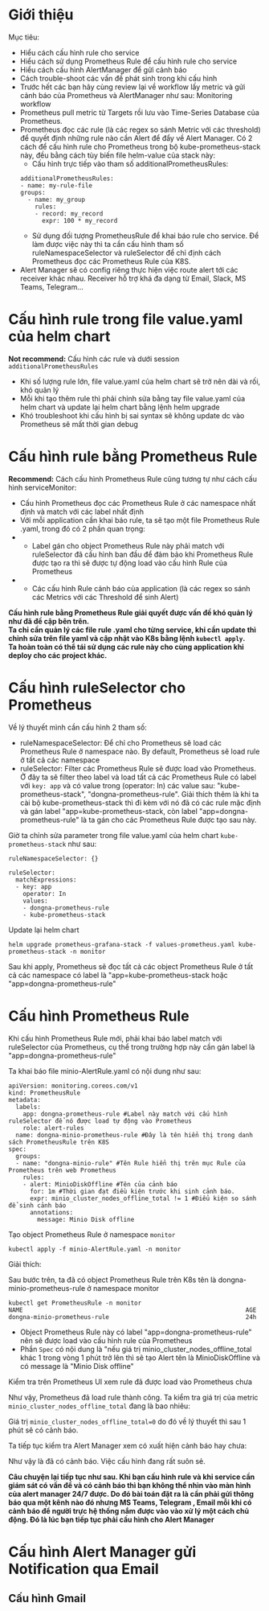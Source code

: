# Giới thiệu
Mục tiêu:<br>
- Hiểu cách cấu hình rule cho service
- Hiểu cách sử dụng Prometheus Rule để cấu hình rule cho service
- Hiểu cách cấu hình AlertManager để gửi cảnh báo
- Cách trouble-shoot các vấn đề phát sinh trong khi cấu hình
- Trước hết các bạn hãy cùng review lại về workflow lấy metric và gửi cảnh báo của Prometheus và AlertManager như sau:
Monitoring workflow
- Prometheus pull metric từ Targets rồi lưu vào Time-Series Database của Prometheus. 
- Prometheus đọc các rule (là các regex so sánh Metric với các threshold) để quyết định những rule nào cần Alert để đẩy về Alert Manager.
  Có 2 cách để cấu hình rule cho Prometheus trong bộ kube-prometheus-stack này, đều bằng cách tùy biến file helm-value của stack này:
  - Cấu hình trực tiếp vào tham số additionalPrometheusRules:
  ```
  additionalPrometheusRules:
  - name: my-rule-file
  groups:
    - name: my_group
      rules:
      - record: my_record
        expr: 100 * my_record
  ```
  - Sử dụng đối tượng PrometheusRule để khai báo rule cho service. Để làm được việc này thì ta cần cấu hình tham số ruleNamespaceSelector và ruleSelector để chỉ định cách Prometheus đọc các Prometheus Rule của K8S.
- Alert Manager sẽ có config riêng thực hiện việc route alert tới các receiver khác nhau. Receiver hỗ trợ khá đa dạng từ Email, Slack, MS Teams, Telegram...

# Cấu hình rule trong file value.yaml của helm chart
**Not recommend:** Cấu hình các rule và dưới session `additionalPrometheusRules`
- Khi số lượng rule lớn, file value.yaml của helm chart sẽ trở nên dài và rối, khó quản lý
- Mỗi khi tạo thêm rule thì phải chỉnh sửa bằng tay file value.yaml của helm chart và update lại helm chart bằng lệnh helm upgrade
- Khó troubleshoot khi cấu hình bị sai syntax sẽ không update dc vào Prometheus sẽ mất thời gian debug


# Cấu hình rule bằng Prometheus Rule
**Recommend:** Cách cấu hình Prometheus Rule cũng tương tự như cách cấu hình serviceMonitor:

- Cấu hình Prometheus đọc các Prometheus Rule ở các namespace nhất định và match với các label nhất định
- Với mỗi application cần khai báo rule, ta sẽ tạo một file Prometheus Rule .yaml, trong đó có 2 phần quan trọng:
- - Label gán cho object Prometheus Rule này phải match với ruleSelector đã cấu hình ban đầu để đảm bảo khi Prometheus Rule được tạo ra thì sẽ được tự động load vào cấu hình Rule của Prometheus
- - Các cấu hình Rule cảnh báo của application (là các regex so sánh các Metrics với các Threshold để sinh Alert)

**Cấu hình rule bằng Prometheus Rule giải quyết được vấn đề khó quản lý như đã đề cập bên trên.<br>
Ta chỉ cần quản lý các file rule .yaml cho từng service, khi cần update thì chỉnh sửa trên file yaml và cập nhật vào K8s bằng lệnh `kubectl apply`. <br>
Ta hoàn toàn có thể tái sử dụng các rule này cho cùng application khi deploy cho các project khác.**

# Cấu hình ruleSelector cho Prometheus

Về lý thuyết mình cần cấu hình 2 tham số:

- ruleNamespaceSelector: Để chỉ cho Prometheus sẽ load các Prometheus Rule ở namespace nào. By default, Prometheus sẽ load rule ở tất cả các namespace
- ruleSelector: Filter các Prometheus Rule sẽ được load vào Prometheus. Ở đây ta sẽ filter theo label và load tất cả các Prometheus Rule có label với `key: app` và có value trong (operator: In) các value sau: "kube-prometheus-stack", "dongna-prometheus-rule".
Giải thích thêm là khi ta cài bộ kube-prometheus-stack thì đi kèm với nó đã có các rule mặc định và gán label "app=kube-prometheus-stack, còn label "app=dongna-prometheus-rule" là ta gán cho các Prometheus Rule được tạo sau này.

Giờ ta chỉnh sửa parameter trong file value.yaml của helm chart `kube-prometheus-stack` như sau:

```
ruleNamespaceSelector: {}

ruleSelector:
  matchExpressions:
  - key: app
    operator: In
    values:
    - dongna-prometheus-rule
    - kube-prometheus-stack  
```

Update lại helm chart

```
helm upgrade prometheus-grafana-stack -f values-prometheus.yaml kube-prometheus-stack -n monitor
```

Sau khi apply, Prometheus sẽ đọc tất cả các object Prometheus Rule ở tất cả các namespace có label là "app=kube-prometheus-stack hoặc "app=dongna-prometheus-rule"

# Cấu hình Prometheus Rule
Khi cấu hình Prometheus Rule mới, phải khai báo label match với ruleSelector của Prometheus, cụ thể trong trường hợp này cần gán label là "app=dongna-prometheus-rule"

Ta khai báo file minio-AlertRule.yaml có nội dung như sau:

```
apiVersion: monitoring.coreos.com/v1
kind: PrometheusRule
metadata:
  labels:
    app: dongna-prometheus-rule #Label này match với cấu hình ruleSelector để nó được load tự động vào Prometheus
    role: alert-rules
  name: dongna-minio-prometheus-rule #Đây là tên hiển thị trong danh sách PrometheusRule trên K8S
spec:
  groups:
  - name: "dongna-minio-rule" #Tên Rule hiển thị trên mục Rule của Prometheus trên web Prometheus
    rules:
    - alert: MinioDiskOffline #Tên của cảnh báo
      for: 1m #Thời gian đạt điều kiện trước khi sinh cảnh báo. 
      expr: minio_cluster_nodes_offline_total != 1 #Điểu kiện so sánh để sinh cảnh báo
      annotations:
        message: Minio Disk offline
```

Tạo object Prometheus Rule ở namespace `monitor`
```
kubectl apply -f minio-AlertRule.yaml -n monitor
```

Giải thích:

Sau bước trên, ta đã có object Prometheus Rule trên K8s tên là dongna-minio-prometheus-rule ở namespace monitor


```
kubectl get PrometheusRule -n monitor
NAME                                                              AGE
dongna-minio-prometheus-rule                                      24h
```

- Object Prometheus Rule này có label "app=dongna-prometheus-rule" nên sẽ được load vào cấu hình rule của Prometheus
- Phần `Spec` có nội dung là "nếu giá trị minio_cluster_nodes_offline_total khác 1 trong vòng 1 phút trở lên thì sẽ tạo Alert tên là MinioDiskOffline và có message là "Minio Disk offline"


Kiểm tra trên Prometheus UI xem rule đã được load vào Prometheus chưa

Như vậy, Prometheus đã load rule thành công. Ta kiểm tra giá trị của metric `minio_cluster_nodes_offline_total` đang là bao nhiêu:

Giá trị `minio_cluster_nodes_offline_total=0` do đó về lý thuyết thì sau 1 phút sẽ có cảnh báo.

Ta tiếp tục kiểm tra Alert Manager xem có xuất hiện cảnh báo hay chưa:

Như vậy là đã có cảnh báo. Việc cấu hình đang rất suôn sẻ.

**Câu chuyện lại tiếp tục như sau. Khi bạn cấu hình rule và khi service cần giám sát có vấn đề và có cảnh báo thì bạn không thể nhìn vào màn hình của alert manager 24/7 được. Do đó bài toán đặt ra là cần phải gửi thông báo qua một kênh nào đó nhưng MS Teams, Telegram , Email mỗi khi có cảnh báo để người trực hệ thống nắm được vào vào xử lý một cách chủ động. Đó là lúc bạn tiếp tục phải cấu hình cho Alert Manager**

# Cấu hình Alert Manager gửi Notification qua Email
## Cấu hình Gmail
